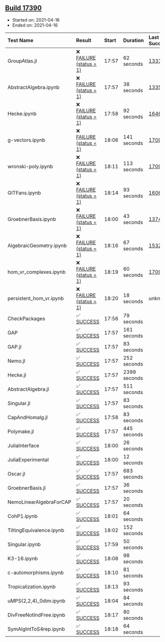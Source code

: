 ## [Build 17390](https://oscarci.mathematik.uni-kl.de/job/oscar/17390/)

* Started on: 2021-04-16
* Ended on: 2021-04-16

| Test Name    | Result | Start | Duration | Last Success | First Failure |
|:-------------|:-------|:------|:---------|:-------------|:--------------|
| GroupAtlas.jl | ❌ [FAILURE (status = 1)](https://oscarci.mathematik.uni-kl.de/job/oscar/17390/artifact/logs/build-17390/GroupAtlas.jl.log) | 17:57 | 62 seconds | [13311](https://oscarci.mathematik.uni-kl.de/job/oscar/13311/) | [13312](https://oscarci.mathematik.uni-kl.de/job/oscar/13312/) |
| AbstractAlgebra.ipynb | ❌ [FAILURE (status = 1)](https://oscarci.mathematik.uni-kl.de/job/oscar/17390/artifact/logs/build-17390/AbstractAlgebra.ipynb.log) | 17:57 | 38 seconds | [13355](https://oscarci.mathematik.uni-kl.de/job/oscar/13355/) | [13356](https://oscarci.mathematik.uni-kl.de/job/oscar/13356/) |
| Hecke.ipynb | ❌ [FAILURE (status = 1)](https://oscarci.mathematik.uni-kl.de/job/oscar/17390/artifact/logs/build-17390/Hecke.ipynb.log) | 17:58 | 92 seconds | [16463](https://oscarci.mathematik.uni-kl.de/job/oscar/16463/) | [16464](https://oscarci.mathematik.uni-kl.de/job/oscar/16464/) |
| g-vectors.ipynb | ❌ [FAILURE (status = 1)](https://oscarci.mathematik.uni-kl.de/job/oscar/17390/artifact/logs/build-17390/g-vectors.ipynb.log) | 18:06 | 141 seconds | [17099](https://oscarci.mathematik.uni-kl.de/job/oscar/17099/) | [17100](https://oscarci.mathematik.uni-kl.de/job/oscar/17100/) |
| wronski-poly.ipynb | ❌ [FAILURE (status = 1)](https://oscarci.mathematik.uni-kl.de/job/oscar/17390/artifact/logs/build-17390/wronski-poly.ipynb.log) | 18:11 | 113 seconds | [17098](https://oscarci.mathematik.uni-kl.de/job/oscar/17098/) | [17099](https://oscarci.mathematik.uni-kl.de/job/oscar/17099/) |
| GITFans.ipynb | ❌ [FAILURE (status = 1)](https://oscarci.mathematik.uni-kl.de/job/oscar/17390/artifact/logs/build-17390/GITFans.ipynb.log) | 18:14 | 93 seconds | [16068](https://oscarci.mathematik.uni-kl.de/job/oscar/16068/) | [16069](https://oscarci.mathematik.uni-kl.de/job/oscar/16069/) |
| GroebnerBasis.ipynb | ❌ [FAILURE (status = 1)](https://oscarci.mathematik.uni-kl.de/job/oscar/17390/artifact/logs/build-17390/GroebnerBasis.ipynb.log) | 18:00 | 43 seconds | [13748](https://oscarci.mathematik.uni-kl.de/job/oscar/13748/) | [13749](https://oscarci.mathematik.uni-kl.de/job/oscar/13749/) |
| AlgebraicGeometry.ipynb | ❌ [FAILURE (status = 1)](https://oscarci.mathematik.uni-kl.de/job/oscar/17390/artifact/logs/build-17390/AlgebraicGeometry.ipynb.log) | 18:16 | 67 seconds | [15322](https://oscarci.mathematik.uni-kl.de/job/oscar/15322/) | [15323](https://oscarci.mathematik.uni-kl.de/job/oscar/15323/) |
| hom_vr_complexes.ipynb | ❌ [FAILURE (status = 1)](https://oscarci.mathematik.uni-kl.de/job/oscar/17390/artifact/logs/build-17390/hom_vr_complexes.ipynb.log) | 18:19 | 60 seconds | [17099](https://oscarci.mathematik.uni-kl.de/job/oscar/17099/) | [17100](https://oscarci.mathematik.uni-kl.de/job/oscar/17100/) |
| persistent_hom_vr.ipynb | ❌ [FAILURE (status = 1)](https://oscarci.mathematik.uni-kl.de/job/oscar/17390/artifact/logs/build-17390/persistent_hom_vr.ipynb.log) | 18:20 | 18 seconds | unknown | unknown |
| CheckPackages | ✅ [SUCCESS](https://oscarci.mathematik.uni-kl.de/job/oscar/17390/artifact/logs/build-17390/CheckPackages.log) | 17:56 | 79 seconds |  |  |
| GAP | ✅ [SUCCESS](https://oscarci.mathematik.uni-kl.de/job/oscar/17390/artifact/logs/build-17390/GAP.log) | 17:57 | 161 seconds |  |  |
| GAP.jl | ✅ [SUCCESS](https://oscarci.mathematik.uni-kl.de/job/oscar/17390/artifact/logs/build-17390/GAP.jl.log) | 17:57 | 83 seconds |  |  |
| Nemo.jl | ✅ [SUCCESS](https://oscarci.mathematik.uni-kl.de/job/oscar/17390/artifact/logs/build-17390/Nemo.jl.log) | 17:57 | 252 seconds |  |  |
| Hecke.jl | ✅ [SUCCESS](https://oscarci.mathematik.uni-kl.de/job/oscar/17390/artifact/logs/build-17390/Hecke.jl.log) | 17:57 | 2399 seconds |  |  |
| AbstractAlgebra.jl | ✅ [SUCCESS](https://oscarci.mathematik.uni-kl.de/job/oscar/17390/artifact/logs/build-17390/AbstractAlgebra.jl.log) | 17:57 | 511 seconds |  |  |
| Singular.jl | ✅ [SUCCESS](https://oscarci.mathematik.uni-kl.de/job/oscar/17390/artifact/logs/build-17390/Singular.jl.log) | 17:57 | 83 seconds |  |  |
| CapAndHomalg.jl | ✅ [SUCCESS](https://oscarci.mathematik.uni-kl.de/job/oscar/17390/artifact/logs/build-17390/CapAndHomalg.jl.log) | 17:58 | 83 seconds |  |  |
| Polymake.jl | ✅ [SUCCESS](https://oscarci.mathematik.uni-kl.de/job/oscar/17390/artifact/logs/build-17390/Polymake.jl.log) | 17:57 | 445 seconds |  |  |
| JuliaInterface | ✅ [SUCCESS](https://oscarci.mathematik.uni-kl.de/job/oscar/17390/artifact/logs/build-17390/JuliaInterface.log) | 18:00 | 26 seconds |  |  |
| JuliaExperimental | ✅ [SUCCESS](https://oscarci.mathematik.uni-kl.de/job/oscar/17390/artifact/logs/build-17390/JuliaExperimental.log) | 18:00 | 12 seconds |  |  |
| Oscar.jl | ✅ [SUCCESS](https://oscarci.mathematik.uni-kl.de/job/oscar/17390/artifact/logs/build-17390/Oscar.jl.log) | 17:57 | 683 seconds |  |  |
| GroebnerBasis.jl | ✅ [SUCCESS](https://oscarci.mathematik.uni-kl.de/job/oscar/17390/artifact/logs/build-17390/GroebnerBasis.jl.log) | 17:57 | 36 seconds |  |  |
| NemoLinearAlgebraForCAP | ✅ [SUCCESS](https://oscarci.mathematik.uni-kl.de/job/oscar/17390/artifact/logs/build-17390/NemoLinearAlgebraForCAP.log) | 17:57 | 20 seconds |  |  |
| CohP1.ipynb | ✅ [SUCCESS](https://oscarci.mathematik.uni-kl.de/job/oscar/17390/artifact/logs/build-17390/CohP1.ipynb.log) | 18:01 | 64 seconds |  |  |
| TiltingEquivalence.ipynb | ✅ [SUCCESS](https://oscarci.mathematik.uni-kl.de/job/oscar/17390/artifact/logs/build-17390/TiltingEquivalence.ipynb.log) | 18:02 | 152 seconds |  |  |
| Singular.ipynb | ✅ [SUCCESS](https://oscarci.mathematik.uni-kl.de/job/oscar/17390/artifact/logs/build-17390/Singular.ipynb.log) | 17:59 | 50 seconds |  |  |
| K3-16.ipynb | ✅ [SUCCESS](https://oscarci.mathematik.uni-kl.de/job/oscar/17390/artifact/logs/build-17390/K3-16.ipynb.log) | 18:08 | 98 seconds |  |  |
| c-automorphisms.ipynb | ✅ [SUCCESS](https://oscarci.mathematik.uni-kl.de/job/oscar/17390/artifact/logs/build-17390/c-automorphisms.ipynb.log) | 18:10 | 81 seconds |  |  |
| Tropicalization.ipynb | ✅ [SUCCESS](https://oscarci.mathematik.uni-kl.de/job/oscar/17390/artifact/logs/build-17390/Tropicalization.ipynb.log) | 18:13 | 93 seconds |  |  |
| uMPS(2,2,4)_0dim.ipynb | ✅ [SUCCESS](https://oscarci.mathematik.uni-kl.de/job/oscar/17390/artifact/logs/build-17390/uMPS-2-2-4-_0dim.ipynb.log) | 18:04 | 84 seconds |  |  |
| DivFreeNotIndFree.ipynb | ✅ [SUCCESS](https://oscarci.mathematik.uni-kl.de/job/oscar/17390/artifact/logs/build-17390/DivFreeNotIndFree.ipynb.log) | 18:17 | 80 seconds |  |  |
| SymAlgIntToS4rep.ipynb | ✅ [SUCCESS](https://oscarci.mathematik.uni-kl.de/job/oscar/17390/artifact/logs/build-17390/SymAlgIntToS4rep.ipynb.log) | 18:18 | 64 seconds |  |  |
